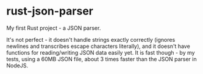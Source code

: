 # rust-json-parser
My first Rust project - a JSON parser.

It's not perfect - it doesn't handle strings exactly correctly (ignores newlines and transcribes escape characters literally), and it doesn't have functions for reading/writing JSON data easily yet. It is fast though - by my tests, using a 60MB JSON file, about 3 times faster than the JSON parser in NodeJS.
